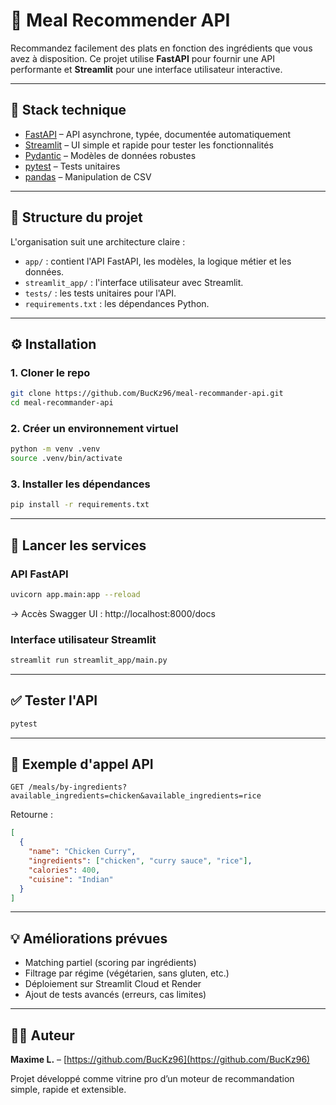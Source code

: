 # 🥘 Meal Recommender API

Recommandez facilement des plats en fonction des ingrédients que vous avez à disposition. Ce projet utilise **FastAPI** pour fournir une API performante et **Streamlit** pour une interface utilisateur interactive.

---

## 🚀 Stack technique

- [FastAPI](https://fastapi.tiangolo.com/) – API asynchrone, typée, documentée automatiquement
- [Streamlit](https://streamlit.io/) – UI simple et rapide pour tester les fonctionnalités
- [Pydantic](https://docs.pydantic.dev/) – Modèles de données robustes
- [pytest](https://docs.pytest.org/) – Tests unitaires
- [pandas](https://pandas.pydata.org/) – Manipulation de CSV

---

## 📁 Structure du projet

L'organisation suit une architecture claire :
- `app/` : contient l'API FastAPI, les modèles, la logique métier et les données.
- `streamlit_app/` : l'interface utilisateur avec Streamlit.
- `tests/` : les tests unitaires pour l'API.
- `requirements.txt` : les dépendances Python.

--- 

## ⚙️ Installation

### 1. Cloner le repo
```bash
git clone https://github.com/BucKz96/meal-recommander-api.git
cd meal-recommander-api
```

### 2. Créer un environnement virtuel
```bash
python -m venv .venv
source .venv/bin/activate
```

### 3. Installer les dépendances
```bash
pip install -r requirements.txt
```

---

## 🧪 Lancer les services

### API FastAPI
```bash
uvicorn app.main:app --reload
```
→ Accès Swagger UI : http://localhost:8000/docs

### Interface utilisateur Streamlit
```bash
streamlit run streamlit_app/main.py
```

---

## ✅ Tester l'API

```bash
pytest
```

---

## 📌 Exemple d'appel API

```
GET /meals/by-ingredients?available_ingredients=chicken&available_ingredients=rice
```

Retourne :
```json
[
  {
    "name": "Chicken Curry",
    "ingredients": ["chicken", "curry sauce", "rice"],
    "calories": 400,
    "cuisine": "Indian"
  }
]
```

---

## 💡 Améliorations prévues

- Matching partiel (scoring par ingrédients)
- Filtrage par régime (végétarien, sans gluten, etc.)
- Déploiement sur Streamlit Cloud et Render
- Ajout de tests avancés (erreurs, cas limites)

---

## 👨‍💻 Auteur

**Maxime L.** – [https://github.com/BucKz96](https://github.com/BucKz96)

Projet développé comme vitrine pro d’un moteur de recommandation simple, rapide et extensible️.
